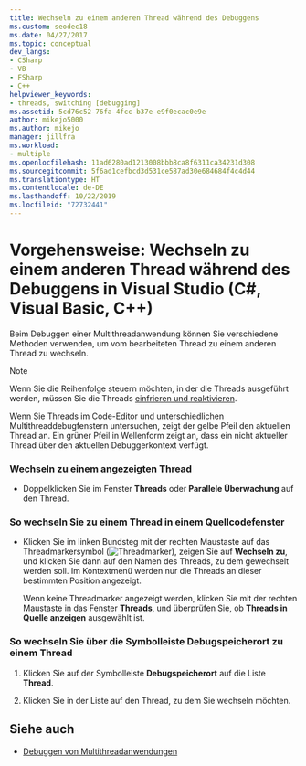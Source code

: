 ```yaml
---
title: Wechseln zu einem anderen Thread während des Debuggens
ms.custom: seodec18
ms.date: 04/27/2017
ms.topic: conceptual
dev_langs:
- CSharp
- VB
- FSharp
- C++
helpviewer_keywords:
- threads, switching [debugging]
ms.assetid: 5cd76c52-76fa-4fcc-b37e-e9f0ecac0e9e
author: mikejo5000
ms.author: mikejo
manager: jillfra
ms.workload:
- multiple
ms.openlocfilehash: 11ad6280ad1213008bbb8ca8f6311ca34231d308
ms.sourcegitcommit: 5f6ad1cefbcd3d531ce587ad30e684684f4c4d44
ms.translationtype: HT
ms.contentlocale: de-DE
ms.lasthandoff: 10/22/2019
ms.locfileid: "72732441"
---
```

# <a name="how-to-switch-to-another-thread-while-debugging-in-visual-studio-c-visual-basic-c"></a>Vorgehensweise: Wechseln zu einem anderen Thread während des Debuggens in Visual Studio (C#, Visual Basic, C++)
Beim Debuggen einer Multithreadanwendung können Sie verschiedene Methoden verwenden, um vom bearbeiteten Thread zu einem anderen Thread zu wechseln.

> [!NOTE]
> Wenn Sie die Reihenfolge steuern möchten, in der die Threads ausgeführt werden, müssen Sie die Threads [einfrieren und reaktivieren](../debugger/get-started-debugging-multithreaded-apps.md).

Wenn Sie Threads im Code-Editor und unterschiedlichen Multithreaddebugfenstern untersuchen, zeigt der gelbe Pfeil den aktuellen Thread an. Ein grüner Pfeil in Wellenform zeigt an, dass ein nicht aktueller Thread über den aktuellen Debuggerkontext verfügt.

### <a name="to-switch-to-any-thread-that-appears"></a>Wechseln zu einem angezeigten Thread

- Doppelklicken Sie im Fenster **Threads** oder **Parallele Überwachung** auf den Thread.

### <a name="to-switch-to-a-thread-in-a-source-window"></a>So wechseln Sie zu einem Thread in einem Quellcodefenster

- Klicken Sie im linken Bundsteg mit der rechten Maustaste auf das Threadmarkersymbol (![Threadmarker](../debugger/media/dbg-thread-marker.png "ThreadMarker")), zeigen Sie auf **Wechseln zu**, und klicken Sie dann auf den Namen des Threads, zu dem gewechselt werden soll. Im Kontextmenü werden nur die Threads an dieser bestimmten Position angezeigt.

     Wenn keine Threadmarker angezeigt werden, klicken Sie mit der rechten Maustaste in das Fenster **Threads**, und überprüfen Sie, ob **Threads in Quelle anzeigen** ausgewählt ist.

### <a name="to-switch-to-a-thread-in-the-debug-location-toolbar"></a>So wechseln Sie über die Symbolleiste Debugspeicherort zu einem Thread

1. Klicken Sie auf der Symbolleiste **Debugspeicherort** auf die Liste **Thread**.

2. Klicken Sie in der Liste auf den Thread, zu dem Sie wechseln möchten.

## <a name="see-also"></a>Siehe auch
- [Debuggen von Multithreadanwendungen](../debugger/debug-multithreaded-applications-in-visual-studio.md)
